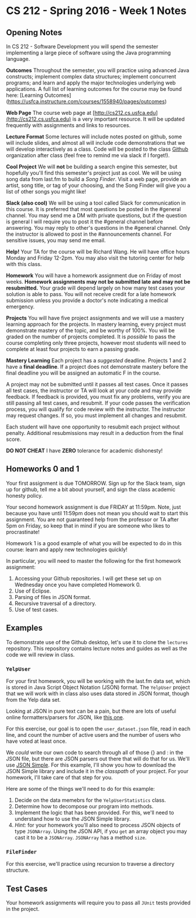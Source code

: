 CS 212 - Spring 2016 - Week 1 Notes
===================================

## Opening Notes

In CS 212 - Software Development you will spend the semester implementing a large piece of software using the Java programming language.

**Outcomes** Throughout the semester, you will practice using advanced Java constructs; implement complex data structures; implement concurrent programs; and learn and apply the major technologies underlying web applications. A full list of learning outcomes for the course may be found here: [Learning Outcomes] (https://usfca.instructure.com/courses/1558940/pages/outcomes)

**Web Page** The course web page at [http://cs212.cs.usfca.edu](http://cs212.cs.usfca.edu) is a very important resource. It will be updated frequently with assignments and links to resources.

**Lecture Format** Some lectures will include notes posted on github, some will include slides, and almost all will include code demonstrations that we will develop interactively as a class. Code will be posted to the class [Github](http://github.com) organization after class (feel free to remind me via slack if I forget!).

**Cool Project** We will **not** be building a search engine this semester, but hopefully you'll find this semester's project just as cool. We will be using song data from last.fm to build a *Song Finder*. Visit a web page, provide an artist, song title, or tag of your choosing, and the Song Finder will give you a list of other songs you might like! 

**Slack (also cool)** We will be using a tool called Slack for communication in this course. It is preferred that most questions be posted in the #general channel. You may send me a DM with private questions, but if the question is general I will require you to post it the #general channel before answering. You may reply to other's questions in the #general channel. Only the instructor is allowed to post in the #announcements channel. For sensitive issues, you may send me email. 

**Help!** Your TA for the course will be Richard Wang. He will have office hours Monday and Friday 12-2pm. You may also visit the tutoring center for help with this class.

**Homework** You will have a homework assignment due on Friday of most weeks. **Homework assignments may not be submitted late and may not be resubmitted.** Your grade will depend largely on how many test cases your solution is able to pass. You will not receive credit for a late homework submission unless you provide a doctor's note indicating a medical emergency.

**Projects** You will have five project assignments and we will use a mastery learning approach for the projects. In mastery learning, every project must demonstrate mastery of the topic, and be worthy of 100%. You will be graded on the number of projects completed. It is *possible* to pass the course completing only three projects, however most students will need to complete at least four projects to earn a passing grade.

**Mastery Learning** Each project has a *suggested* deadline. Projects 1 and 2 have a **final deadline**. If a project does not demonstrate mastery before the final deadline you will be assigned an automatic F in the course. 

A project may not be submitted until it passes all test cases. Once it passes all test cases, the instructor or TA will look at your code and may provide feedback. If feedback is provided, you must fix any problems, verify you are still passing all test cases, and resubmit. If your code passes the verification process, you will qualify for code review with the instructor. The instructor may request changes. If so, you must implement all changes and resubmit.

Each student will have one opportunity to resubmit each project without penalty. Additional resubmissions may result in a deduction from the final score.

**DO NOT CHEAT** I have **ZERO** tolerance for academic dishonesty!

## Homeworks 0 and 1

Your first assignment is due TOMORROW. Sign up for the Slack team, sign up for github, tell me a bit about yourself, and sign the class academic honesty policy.

Your second homework assignment is due FRIDAY at 11:59pm. Note, just because you have until 11:59pm does not mean you should wait to start this assignment. You are not guaranteed help from the professor or TA after 5pm on Friday, so keep that in mind if you are someone who likes to procrastinate!

Homework 1 is a good example of what you will be expected to do in this course: learn and apply new technologies quickly!

In particular, you will need to master the following for the first homework assignment:

1. Accessing your Github repositories. I will get these set up on Wednesday once you have completed Homework 0.
2. Use of Eclipse.
3. Parsing of files in JSON format.
4. Recursive traversal of a directory.
5. Use of test cases.

## Examples

To demonstrate use of the Github desktop, let's use it to clone the `lectures` repository. This repository contains lecture notes and guides as well as the code we will review in class.

### `YelpUser`

For your first homework, you will be working with the last.fm data set, which is stored in Java Script Object Notation (JSON) format. The `YelpUser` project that we will work with in class also uses data stored in JSON format, though from the Yelp data set.

Looking at JSON in pure text can be a pain, but there are lots of useful online formatters/parsers for JSON, like [this one](http://json.parser.online.fr/).

For this exercise, our goal is to open the `user_dataset.json` file, read in each line, and count the number of active users and the number of users who have voted at least once.

We *could* write our own code to search through all of those {} and : in the JSON file, but there are JSON parsers out there that will do that for us. We'll use [JSON Simple](https://code.google.com/archive/p/json-simple/). For this example, I'll show you how to download the JSON Simple library and include it in the *classpath* of your project. For your homework, I'll take care of that step for you.

Here are some of the things we'll need to do for this example:

1. Decide on the data memebrs for the `YelpUserStatistics` class.
2. Determine how to decompose our program into methods.
3. Implement the logic that has been provided. For this, we'll need to understand how to use the JSON Simple library.
4. *Hint:* for your homework you'll also need to process JSON objects of type `JSONArray`. Using the JSON API, if you `get` an array object you may cast it to be a `JSONArray`. `JSONArray` has a method `size`.

### `FileFinder`

For this exercise, we'll practice using recursion to traverse a directory structure.

## Test Cases

Your homework assignments will require you to pass all `JUnit` tests provided in the project. 

